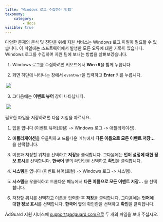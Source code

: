 ```yaml
---
title: 'Windows 로그 수집하는 방법'
taxonomy:
    category:
        - docs
visible: true
---
```


다양한 문제의 분석 및 진단을 위해 지원 서비스는 Windows 로그 파일이 필요할 수 있습니다. 이 파일에는 소프트웨어에서 발생한 모든 오류에 대한 기록이 있습니다. Windows 로그를 수집하여 지원 팀에 보내는 방법을 살펴보겠습니다. 

1. Windows 로그를 수집하려면 키보드에서 **Win+R**을 함께 누릅니다.

2. 화면 하단에 나타나는 창에서 `eventvwr`을 입력하고 **Enter** 키를 누릅니다.

<img src="https://cdn.adguard.com/Adguard/kb/newscreenshots/Ko/ko_event_logs_1.png" style="border: 1px solid #efefef; max-width: 350px; padding: 2px;">

3. 그다음에는 **이벤트 뷰어** 창이 나타납니다.

<img src="https://cdn.adguard.com/Adguard/kb/newscreenshots/Ko/ko_event_logs_2.png" style="border: 1px solid #efefef; max-width: 650px; padding: 2px;">

필요한 파일을 저장하려면 다음 지침을 따르세요.

 1. 앱을 엽니다 (이벤트 뷰어(로컬) -> Windows 로그 -> 애플리케이션).

 2. **애플리케이션**을 우클릭하고 드롭다운 메뉴에서 **다른 이름으로 모든 이벤트 저장…** 을 선택합니다.

 3. 이름과 저장할 위치를 선택하고 **저장**을 클릭합니다. 그다음에는 **언어 설정에 대한 정보 표시**를 선택합니다. **한국어** 옆의 확인란을 선택하고 **확인**을 클릭합니다.

 4. **시스템**을 엽니다 (이벤트 뷰어(로컬) -> Windows 로그 -> 시스템).

 5. **시스템**을 우클릭하고 드롭다운 메뉴에서 **다른 이름으로 모든 이벤트 저장…** 을 선택합니다.

 6. 저장할 위치를 선택하고 이름을 입력한 후 **저장**을 클릭합니다. 그다음에는 **언어에 대한 정보 표시**를 선택합니다. **한국어** 옆의 확인란을 선택하고 **확인**을 클릭합니다.

AdGuard 지원 서비스에 support@adguard.com으로 두 개의 파일을 보내 주십시오.
